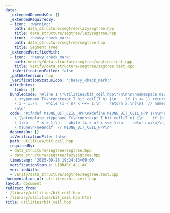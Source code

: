 ```yaml
---
data:
  _extendedDependsOn: []
  _extendedRequiredBy:
  - icon: ':warning:'
    path: data_structure/segtree/lazysegtree.hpp
    title: data_structure/segtree/lazysegtree.hpp
  - icon: ':heavy_check_mark:'
    path: data_structure/segtree/segtree.hpp
    title: Segment Tree
  _extendedVerifiedWith:
  - icon: ':heavy_check_mark:'
    path: verify/data_structure/segtree/segtree.test.cpp
    title: verify/data_structure/segtree/segtree.test.cpp
  _isVerificationFailed: false
  _pathExtension: hpp
  _verificationStatusIcon: ':heavy_check_mark:'
  attributes:
    links: []
  bundledCode: "#line 1 \"utilities/bit_ceil.hpp\"\n\n\n\nnamespace m1une {\ntemplate\
    \ <typename T>\nconstexpr T bit_ceil(T n) {\n    if (n <= 1) return 1;\n    T\
    \ x = 1;\n    while (x < n) x <<= 1;\n    return x;\n}\n}  // namespace m1une\n\
    \n\n"
  code: "#ifndef M1UNE_BIT_CEIL_HPP\n#define M1UNE_BIT_CEIL_HPP 1\n\nnamespace m1une\
    \ {\ntemplate <typename T>\nconstexpr T bit_ceil(T n) {\n    if (n <= 1) return\
    \ 1;\n    T x = 1;\n    while (x < n) x <<= 1;\n    return x;\n}\n}  // namespace\
    \ m1une\n\n#endif  // M1UNE_BIT_CEIL_HPP\n"
  dependsOn: []
  isVerificationFile: false
  path: utilities/bit_ceil.hpp
  requiredBy:
  - data_structure/segtree/segtree.hpp
  - data_structure/segtree/lazysegtree.hpp
  timestamp: '2025-09-28 19:24:13+09:00'
  verificationStatus: LIBRARY_ALL_AC
  verifiedWith:
  - verify/data_structure/segtree/segtree.test.cpp
documentation_of: utilities/bit_ceil.hpp
layout: document
redirect_from:
- /library/utilities/bit_ceil.hpp
- /library/utilities/bit_ceil.hpp.html
title: utilities/bit_ceil.hpp
---
```

